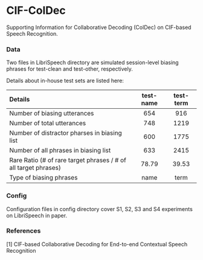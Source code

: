 # CIF-ColDec
Supporting Information for Collaborative Decoding (ColDec) on CIF-based Speech Recognition.

### Data
Two files in LibriSpeech directory are simulated session-level biasing phrases for test-clean and test-other, respectively.

Details about in-house test sets are listed here:

| Details                                             | test-name | test-term |
| :-----                                              | :----: | :----: |
| Number of biasing utterances                        | 654 | 916 |
| Number of total utterances                          | 748 | 1219 |
| Number of distractor pharses in biasing list        | 600 | 1775 |
| Number of all phrases in biasing list               | 633 | 2415 |
| Rare Ratio (# of rare target phrases / # of all target phrases) | 78.79 | 39.53 |
| Type of biasing phrases                             | name | term |

### Config
Configuration files in config directory cover S1, S2, S3 and S4 experiments on LibriSpeech in paper.

### References
\[1\] CIF-based Collaborative Decoding for End-to-end Contextual Speech Recognition
